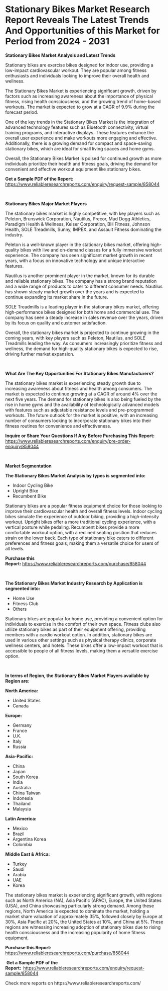 <p><h1>Stationary Bikes Market Research Report Reveals The Latest Trends And Opportunities of this Market for Period from 2024 - 2031</h1></p><p><strong>Stationary Bikes Market Analysis and Latest Trends</strong></p>
<p><p>Stationary bikes are exercise bikes designed for indoor use, providing a low-impact cardiovascular workout. They are popular among fitness enthusiasts and individuals looking to improve their overall health and wellness. </p><p>The Stationary Bikes Market is experiencing significant growth, driven by factors such as increasing awareness about the importance of physical fitness, rising health consciousness, and the growing trend of home-based workouts. The market is expected to grow at a CAGR of 9.9% during the forecast period.</p><p>One of the key trends in the Stationary Bikes Market is the integration of advanced technology features such as Bluetooth connectivity, virtual training programs, and interactive displays. These features enhance the overall user experience and make workouts more engaging and effective. Additionally, there is a growing demand for compact and space-saving stationary bikes, which are ideal for small living spaces and home gyms.</p><p>Overall, the Stationary Bikes Market is poised for continued growth as more individuals prioritize their health and fitness goals, driving the demand for convenient and effective workout equipment like stationary bikes.</p></p>
<p><strong>Get a Sample PDF of the Report:&nbsp;</strong> <a href="https://www.reliableresearchreports.com/enquiry/request-sample/858044">https://www.reliableresearchreports.com/enquiry/request-sample/858044</a></p>
<p>&nbsp;</p>
<p><strong>Stationary Bikes Major Market Players</strong></p>
<p><p>The stationary bikes market is highly competitive, with key players such as Peleton, Brunswick Corporation, Nautilus, Precor, Mad Dogg Athletics, Paradigm Health & Wellness, Keiser Corporation, BH Fitness, Johnson Health, SOLE Treadmills, Sunny, IMPEX, and Assault Fitness dominating the industry.</p><p>Peleton is a well-known player in the stationary bikes market, offering high-quality bikes with live and on-demand classes for a fully immersive workout experience. The company has seen significant market growth in recent years, with a focus on innovative technology and unique interactive features.</p><p>Nautilus is another prominent player in the market, known for its durable and reliable stationary bikes. The company has a strong brand reputation and a wide range of products to cater to different consumer needs. Nautilus has shown steady market growth over the years and is expected to continue expanding its market share in the future.</p><p>SOLE Treadmills is a leading player in the stationary bikes market, offering high-performance bikes designed for both home and commercial use. The company has seen a steady increase in sales revenue over the years, driven by its focus on quality and customer satisfaction.</p><p>Overall, the stationary bikes market is projected to continue growing in the coming years, with key players such as Peleton, Nautilus, and SOLE Treadmills leading the way. As consumers increasingly prioritize fitness and wellness, the demand for high-quality stationary bikes is expected to rise, driving further market expansion.</p></p>
<p>&nbsp;</p>
<p><strong>What Are The Key Opportunities For Stationary Bikes Manufacturers?</strong></p>
<p><p>The stationary bikes market is experiencing steady growth due to increasing awareness about fitness and health among consumers. The market is expected to continue growing at a CAGR of around 4% over the next five years. The demand for stationary bikes is also being fueled by the rise in home gyms and the availability of technologically advanced models with features such as adjustable resistance levels and pre-programmed workouts. The future outlook for the market is positive, with an increasing number of consumers looking to incorporate stationary bikes into their fitness routines for convenience and effectiveness.</p></p>
<p><strong>Inquire or Share Your Questions If Any Before Purchasing This Report:</strong> <a href="https://www.reliableresearchreports.com/enquiry/pre-order-enquiry/858044">https://www.reliableresearchreports.com/enquiry/pre-order-enquiry/858044</a></p>
<p>&nbsp;</p>
<p><strong>Market Segmentation</strong></p>
<p><strong>The Stationary Bikes Market Analysis by types is segmented into:</strong></p>
<p><ul><li>Indoor Cycling Bike</li><li>Upright Bike</li><li>Recumbent Bike</li></ul></p>
<p><p>Stationary bikes are a popular fitness equipment choice for those looking to improve their cardiovascular health and overall fitness levels. Indoor cycling bikes simulate the experience of outdoor biking, providing a high-intensity workout. Upright bikes offer a more traditional cycling experience, with a vertical posture while pedaling. Recumbent bikes provide a more comfortable workout option, with a reclined seating position that reduces strain on the lower back. Each type of stationary bike caters to different preferences and fitness goals, making them a versatile choice for users of all levels.</p></p>
<p><strong>Purchase this Report:&nbsp;</strong><a href="https://www.reliableresearchreports.com/purchase/858044">https://www.reliableresearchreports.com/purchase/858044</a></p>
<p>&nbsp;</p>
<p><strong>The Stationary Bikes Market Industry Research by Application is segmented into:</strong></p>
<p><ul><li>Home Use</li><li>Fitness Club</li><li>Others</li></ul></p>
<p><p>Stationary bikes are popular for home use, providing a convenient option for individuals to exercise in the comfort of their own space. Fitness clubs also utilize stationary bikes as part of their equipment offering, providing members with a cardio workout option. In addition, stationary bikes are used in various other settings such as physical therapy clinics, corporate wellness centers, and hotels. These bikes offer a low-impact workout that is accessible to people of all fitness levels, making them a versatile exercise option.</p></p>
<p>&nbsp;</p>
<p><strong>In terms of Region, the Stationary Bikes Market Players available by Region are:</strong></p>
<p>
    <p> <strong> North America: </strong>
        <ul>
            <li>United States</li>
            <li>Canada</li>
        </ul>
        </p> 
    <p> <strong> Europe: </strong>
        <ul>
            <li>Germany</li>
            <li>France</li>
            <li>U.K.</li>
            <li>Italy</li>
            <li>Russia</li>
        </ul>
        </p> 
    <p> <strong> Asia-Pacific: </strong>
        <ul>
            <li>China</li>
            <li>Japan</li>
            <li>South Korea</li>
            <li>India</li>
            <li>Australia</li>
            <li>China Taiwan</li>
            <li>Indonesia</li>
            <li>Thailand</li>
            <li>Malaysia</li>
        </ul>
        </p> 
    <p> <strong> Latin America: </strong>
        <ul>
            <li>Mexico</li>
            <li>Brazil</li>
            <li>Argentina Korea</li>
            <li>Colombia</li>
        </ul>
        </p> 
    <p> <strong> Middle East & Africa: </strong>
        <ul>
            <li>Turkey</li>
            <li>Saudi</li>
            <li>Arabia</li>
            <li>UAE</li>
            <li>Korea</li>
        </ul>
    </p>
    </p>
<p><p>The stationary bikes market is experiencing significant growth, with regions such as North America (NA), Asia Pacific (APAC), Europe, the United States (USA), and China showcasing particularly strong demand. Among these regions, North America is expected to dominate the market, holding a market share valuation of approximately 35%, followed closely by Europe at 30%, Asia Pacific at 20%, the United States at 10%, and China at 5%. These regions are witnessing increasing adoption of stationary bikes due to rising health consciousness and the increasing popularity of home fitness equipment.</p></p>
<p><strong>Purchase this Report: </strong><a href="https://www.reliableresearchreports.com/purchase/858044">https://www.reliableresearchreports.com/purchase/858044</a></p>
<p>&nbsp;<strong>Get a Sample PDF of the Report:&nbsp;&nbsp;</strong><a href="https://www.reliableresearchreports.com/enquiry/request-sample/858044">https://www.reliableresearchreports.com/enquiry/request-sample/858044</a></p>
<p><strong></strong></p>
<p>Check more reports on https://www.reliableresearchreports.com/</p>